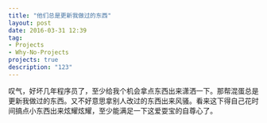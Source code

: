 ```yaml
---
title: "他们总是更新我做过的东西"
layout: post
date: 2016-03-31 12:39
tag:
- Projects
- Why-No-Projects
projects: true
description: "123"
---
```


叹气，好坏几年程序员了，至少给我个机会拿点东西出来潇洒一下。那帮混蛋总是更新我做过的东西。又不好意思拿别人改过的东西出来风骚。看来这下得自己花时间搞点小东西出来炫耀炫耀，至少能满足一下这爱耍宝的自尊心了。
